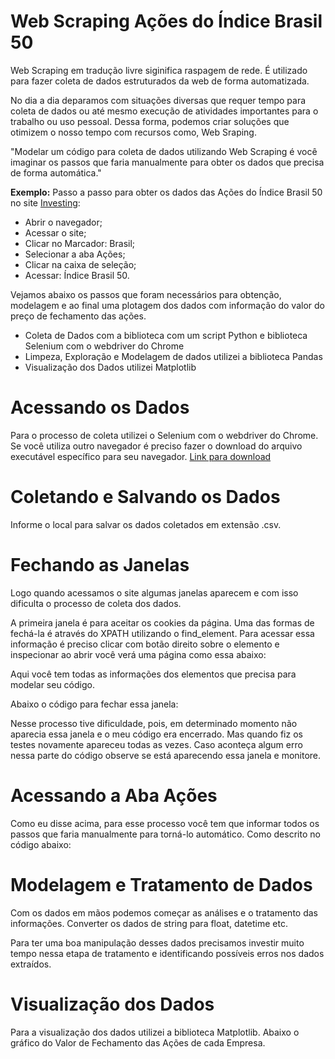 # Web Scraping Ações do Índice Brasil 50

Web Scraping em tradução livre siginifica raspagem de rede. É utilizado para fazer coleta de dados estruturados da web de forma automatizada.

No dia a dia deparamos com situações diversas que requer tempo para coleta de dados ou até mesmo execução de atividades importantes para o trabalho ou uso pessoal.
Dessa forma, podemos criar soluções que otimizem o nosso tempo com recursos como, Web Sraping. 


"Modelar um código para coleta de dados utilizando Web Scraping é você imaginar os passos que faria manualmente para obter os dados que precisa de forma automática."

**Exemplo:** Passo a passo para obter os dados das Ações do Índice Brasil 50 no site [Investing](https://br.investing.com/markets/brazil):

* Abrir o navegador;
* Acessar o site;
* Clicar no Marcador: Brasil;
* Selecionar a aba Ações;
* Clicar na caixa de seleção;
* Acessar: Índice Brasil 50.


Vejamos abaixo os passos que foram necessários para obtenção, modelagem e ao final uma plotagem dos dados com informação do valor do preço de fechamento das ações.

* Coleta de Dados com a biblioteca com um script Python e biblioteca Selenium com o webdriver do Chrome
* Limpeza, Exploração e Modelagem de dados utilizei a biblioteca Pandas
* Visualização dos Dados utilizei Matplotlib

# Acessando os Dados

Para o processo de coleta utilizei o Selenium com o webdriver do Chrome. Se você utiliza outro navegador é preciso fazer o 
download do arquivo executável específico para seu navegador. [Link para download](https://www.selenium.dev/downloads)


# Coletando e Salvando os Dados
Informe o local para salvar os dados coletados em extensão .csv.


# Fechando as Janelas
Logo quando acessamos o site algumas janelas aparecem e com isso dificulta o processo de coleta dos dados. 

A primeira janela é para aceitar os cookies da página. Uma das formas de fechá-la é através do XPATH utilizando o find_element. Para acessar essa informação é preciso clicar com botão 
direito sobre o elemento e inspecionar ao abrir você verá uma página como essa abaixo:

Aqui você tem todas as informações dos elementos que precisa para modelar seu código.


Abaixo o código para fechar essa janela:


Nesse processo tive dificuldade, pois, em determinado momento não aparecia essa janela e o meu código era encerrado. Mas quando fiz os testes novamente apareceu todas as vezes. 
Caso aconteça algum erro nessa parte do código observe se está aparecendo essa janela e monitore.


# Acessando a Aba Ações

Como eu disse acima, para esse processo você tem que informar todos os passos que faria manualmente para torná-lo automático. Como descrito no código abaixo: 


# Modelagem e Tratamento de Dados

Com os dados em mãos podemos começar as análises e o tratamento das informações. Converter os dados de string para float, datetime etc. 

Para ter uma boa manipulação desses dados precisamos investir muito tempo nessa etapa de tratamento e identificando possíveis erros nos dados extraídos.


# Visualização dos Dados

Para a visualização dos dados utilizei a biblioteca Matplotlib. Abaixo o gráfico do Valor de Fechamento das Ações de cada Empresa.





